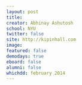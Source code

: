```yaml
---
layout: post
title: 
creator: Abhinay Ashutosh
school: NYU
twitter: false
site: http://kipinhall.com
image:
featured: false
demodays: true
eboard: false
alumni: false
whichdd: february 2014
---
```

